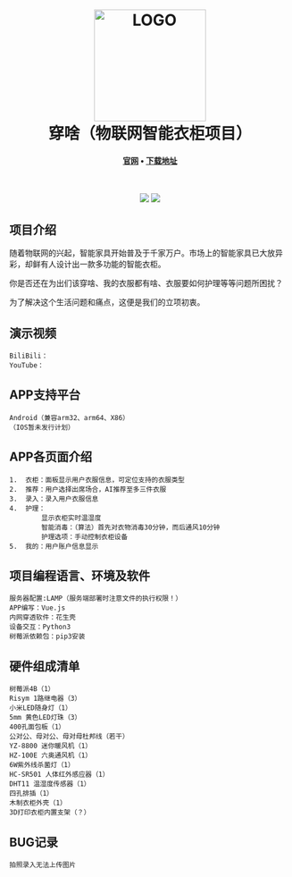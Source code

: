 ﻿<h1 align="center">
<img src="https://images.gitee.com/uploads/images/2020/0202/135731_797d637c_5657189.png" alt="LOGO" width="200" />
  <br>
  穿啥（物联网智能衣柜项目）
  <br>
</h1>

<h4 align="center">
  <a href="http://maosu.vicp.io/穿啥APP官网/index.html">官网</a> •
  <a href="https://gitee.com/MaoSuSu/wear_what_app/releases">下载地址</a>
</h4>

﻿<p align="center">
    <img src="https://images.gitee.com/uploads/images/2020/0518/190847_4098b4a8_5657189.jpeg" />
    <img src="https://images.gitee.com/uploads/images/2020/0518/190847_4098b4a8_5657189.jpeg" />
</p>

## 项目介绍  
随着物联网的兴起，智能家具开始普及于千家万户。市场上的智能家具已大放异彩，却鲜有人设计出一款多功能的智能衣柜。

你是否还在为出们该穿啥、我的衣服都有啥、衣服要如何护理等等问题所困扰？

为了解决这个生活问题和痛点，这便是我们的立项初衷。



## 演示视频

    BiliBili：
    YouTube：

## APP支持平台

    Android（兼容arm32、arm64、X86）
    （IOS暂未发行计划）

## APP各页面介绍

    1.  衣柜：面板显示用户衣服信息，可定位支持的衣服类型
    2.  推荐：用户选择出席场合，AI推荐至多三件衣服
    3.  录入：录入用户衣服信息
    4.  护理：
            显示衣柜实时温湿度
            智能消毒：（算法）首先对衣物消毒30分钟，而后通风10分钟
            护理选项：手动控制衣柜设备
    5.  我的：用户账户信息显示

## 项目编程语言、环境及软件

    服务器配置:LAMP（服务端部署时注意文件的执行权限！）
    APP编写：Vue.js
    内网穿透软件：花生壳
    设备交互：Python3
    树莓派依赖包：pip3安装

## 硬件组成清单

    树莓派4B（1）
    Risym 1路继电器（3）
    小米LED随身灯（1）
    5mm 黄色LED灯珠（3）
    400孔面包板（1）
    公对公、母对公、母对母杜邦线（若干）
    YZ-8800 迷你暖风机（1）
    HZ-100E 六奥通风机（1）
    6W紫外线杀菌灯（1）
    HC-SR501 人体红外感应器（1）
    DHT11 温湿度传感器（1）
    四孔排插（1）
    木制衣柜外壳（1）
    3D打印衣柜内置支架（？）

## BUG记录

    拍照录入无法上传图片